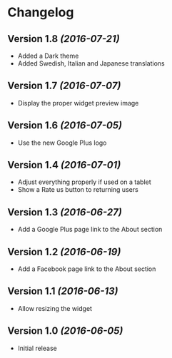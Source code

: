 Changelog
==========

Version 1.8 *(2016-07-21)*
----------------------------

 * Added a Dark theme
 * Added Swedish, Italian and Japanese translations

Version 1.7 *(2016-07-07)*
----------------------------

 * Display the proper widget preview image

Version 1.6 *(2016-07-05)*
----------------------------

 * Use the new Google Plus logo

Version 1.4 *(2016-07-01)*
----------------------------

 * Adjust everything properly if used on a tablet
 * Show a Rate us button to returning users

Version 1.3 *(2016-06-27)*
----------------------------

 * Add a Google Plus page link to the About section

Version 1.2 *(2016-06-19)*
----------------------------

 * Add a Facebook page link to the About section

Version 1.1 *(2016-06-13)*
----------------------------

 * Allow resizing the widget

Version 1.0 *(2016-06-05)*
----------------------------

 * Initial release

